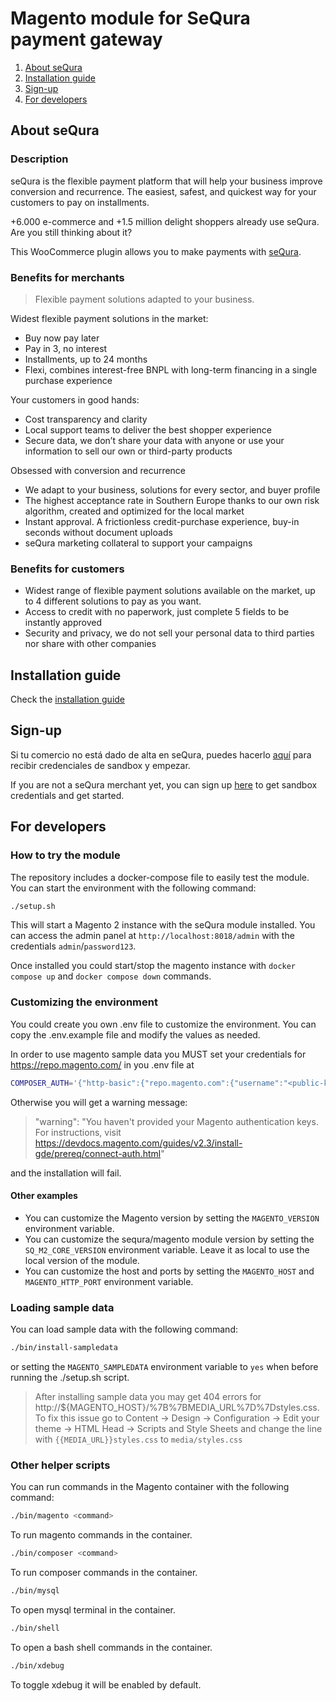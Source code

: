 # Magento module for SeQura payment gateway

1. [About seQura](#about-sequra)
2. [Installation guide](https://sequra.atlassian.net/wiki/spaces/DOC/pages/1377304583/MAGENTO+2)
3. [Sign-up](#sign-up)
4. [For developers](#for-developers)

## About seQura
### Description

seQura is the flexible payment platform that will help your business improve conversion and recurrence. 
The easiest, safest, and quickest way for your customers to pay on installments.

+6.000 e-commerce and +1.5 million delight shoppers already use seQura. Are you still thinking about it?

This WooCommerce plugin allows you to make payments with [seQura](https://sequra.es).

### Benefits for merchants

> Flexible payment solutions adapted to your business.

Widest flexible payment solutions in the market:

* Buy now pay later 
* Pay in 3, no interest
* Installments, up to 24 months
* Flexi, combines interest-free BNPL with long-term financing in a single purchase experience

Your customers in good hands:

* Cost transparency and clarity
* Local support teams to deliver the best shopper experience
* Secure data, we don’t share your data with anyone or use your information to sell our own or third-party products 


Obsessed with conversion and recurrence

* We adapt to your business, solutions for every sector, and buyer profile
* The highest acceptance rate in Southern Europe thanks to our own risk algorithm, created and optimized for the local market
* Instant approval. A frictionless credit-purchase experience, buy-in seconds without document uploads
* seQura marketing collateral to support your campaigns

### Benefits for customers

* Widest range of flexible payment solutions available on the market, up to 4 different solutions to pay as you want.
* Access to credit with no paperwork, just complete 5 fields to be instantly approved
* Security and privacy, we do not sell your personal data to third parties nor share with other companies

## Installation guide

Check the [installation guide](https://sequra.atlassian.net/wiki/spaces/DOC/pages/1377304583/MAGENTO+2)

## Sign-up

Si tu comercio no está dado de alta en seQura, puedes hacerlo [aquí](https://sqra.es/signupmes) para recibir credenciales de sandbox y empezar.

If you are not a seQura merchant yet, you can sign up [here](https://sqra.es/signupmen) to get sandbox credentials and get started.

## For developers

### How to try the module
The repository includes a docker-compose file to easily test the module. You can start the environment with the following command:

```bash
./setup.sh
```

This will start a Magento 2 instance with the seQura module installed. You can access the admin panel at `http://localhost:8018/admin` with the credentials `admin`/`password123`.

Once installed you could start/stop the magento instance with `docker compose up` and `docker compose down` commands.

### Customizing the environment
You could create you own .env file to customize the environment. You can copy the .env.example file and modify the values as needed.

In order to use magento sample data you MUST set your credentials for https://repo.magento.com/ in you .env file at 

```bash
COMPOSER_AUTH='{"http-basic":{"repo.magento.com":{"username":"<public-key>","password":"<private-key>"}}}'
```

Otherwise you will get a warning message:
> "warning": "You haven't provided your Magento authentication keys. For instructions, visit https://devdocs.magento.com/guides/v2.3/install-gde/prereq/connect-auth.html"

and the installation will fail.

#### Other examples
* You can customize the Magento version by setting the `MAGENTO_VERSION` environment variable.
* You can customize the sequra/magento module version by setting the `SQ_M2_CORE_VERSION` environment variable. Leave it as local to use the local version of the module.
* You can customize the host and ports by setting the `MAGENTO_HOST` and `MAGENTO_HTTP_PORT` environment variable.

### Loading sample data
You can load sample data with the following command:

```bash
./bin/install-sampledata
```

or setting the `MAGENTO_SAMPLEDATA` environment variable to `yes` when before running the ./setup.sh script.


> After installing sample data you may get 404 errors for http://${MAGENTO_HOST}/%7B%7BMEDIA_URL%7D%7Dstyles.css.
> To fix this issue go to Content -> Design -> Configuration -> Edit your theme -> HTML Head -> Scripts and Style Sheets and change the line with `{{MEDIA_URL}}styles.css` to `media/styles.css`

### Other helper scripts
You can run commands in the Magento container with the following command:

```bash
./bin/magento <command>
```
To run magento commands in the container.

```bash
./bin/composer <command>
```
To run composer commands in the container.

```bash
./bin/mysql
```
To open mysql terminal in the container.

```bash
./bin/shell
```
To open a bash shell commands in the container.

```bash
./bin/xdebug
```
To toggle xdebug it will be enabled by default.
